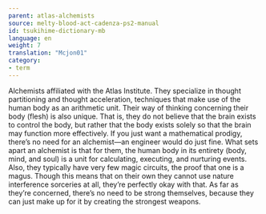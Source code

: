 ```yaml
---
parent: atlas-alchemists
source: melty-blood-act-cadenza-ps2-manual
id: tsukihime-dictionary-mb
language: en
weight: 7
translation: "Mcjon01"
category:
- term
---
```


Alchemists affiliated with the Atlas Institute.
They specialize in thought partitioning and thought acceleration, techniques that make use of the human body as an arithmetic unit.
Their way of thinking concerning their body (flesh) is also unique. That is, they do not believe that the brain exists to control the body, but rather that the body exists solely so that the brain may function more effectively.
If you just want a mathematical prodigy, there’s no need for an alchemist—an engineer would do just fine. What sets apart an alchemist is that for them, the human body in its entirety (body, mind, and soul) is a unit for calculating, executing, and nurturing events.
Also, they typically have very few magic circuits, the proof that one is a magus. Though this means that on their own they cannot use nature interference sorceries at all, they’re perfectly okay with that. As far as they’re concerned, there’s no need to be strong themselves, because they can just make up for it by creating the strongest weapons.

